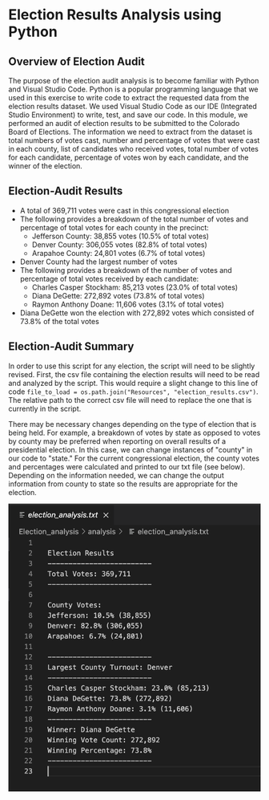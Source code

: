 # Election Results Analysis using Python

## Overview of Election Audit
The purpose of the election audit analysis is to become familiar with Python and Visual Studio Code. Python is a popular programming language that we used in this exercise to write code to extract the requested data from the election results dataset. We used Visual Studio Code as our IDE (Integrated Studio Environment) to write, test, and save our code. In this module, we performed an audit of election results to be submitted to the Colorado Board of Elections. The information we need to extract from the dataset is total numbers of votes cast, number and percentage of votes that were cast in each county, list of candidates who received votes, total number of votes for each candidate, percentage of votes won by each candidate, and the winner of the election. 


## Election-Audit Results
* A total of 369,711 votes were cast in this congressional election
* The following provides a breakdown of the total number of votes and percentage of total votes for each county in the precinct:
	* Jefferson County: 38,855 votes (10.5% of total votes)
	* Denver County: 306,055 votes (82.8% of total votes)
	* Arapahoe County: 24,801 votes (6.7% of total votes)
* Denver County had the largest number of votes
* The following provides a breakdown of the number of votes and percentage of total votes received by each candidate:
	* Charles Casper Stockham: 85,213 votes (23.0% of total votes)
	* Diana DeGette: 272,892 votes (73.8% of total votes)
	* Raymon Anthony Doane: 11,606 votes (3.1% of total votes)
* Diana DeGette won the election with 272,892 votes which consisted of 73.8% of the total votes 


## Election-Audit Summary
In order to use this script for any election, the script will need to be slightly revised. First, the csv file containing the election results will need to be read and analyzed by the script. This would require a slight change to this line of code `file_to_load = os.path.join("Resources", "election_results.csv")`. The relative path to the correct csv file will need to replace the one that is currently in the script. 

There may be necessary changes depending on the type of election that is being held. For example, a breakdown of votes by state as opposed to votes by county may be preferred when reporting on overall results of a presidential election. In this case, we can change instances of "county" in our code to "state." For the current congressional election, the county votes and percentages were calculated and printed to our txt file (see below). Depending on the information needed, we can change the output information from county to state so the results are appropriate for the election. 

<img src ="images/election_analysis_text_results.png">


